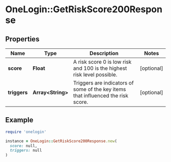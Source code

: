 # OneLogin::GetRiskScore200Response

## Properties

| Name | Type | Description | Notes |
| ---- | ---- | ----------- | ----- |
| **score** | **Float** | A risk score 0 is low risk and 100 is the highest risk level possible. | [optional] |
| **triggers** | **Array&lt;String&gt;** | Triggers are indicators of some of the key items that influenced the risk score. | [optional] |

## Example

```ruby
require 'onelogin'

instance = OneLogin::GetRiskScore200Response.new(
  score: null,
  triggers: null
)
```

